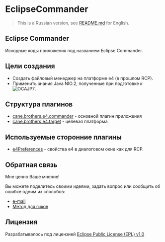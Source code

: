 EclipseCommander
================

> This is a Russian version, see [README.md](README.md) for English.


Eclipse Commander
-------

Исходные коды приложения под названием Eclipse Commander.


Цели создания
--------

 * Создать файловый менеджер на платформе e4 (в прошлом RCP).
 * Применить знания Java NIO.2, полученные при подготовке к ![OCAJP7](http://education.oracle.com/pls/web_prod-plq-dad/db_pages.getpage?page_id=5001&get_params=p_exam_id:1Z0-804).



Структура плагинов
--------

- [cane.brothers.e4.commander](/cane.brothers.e4.commander) - основной плагин приложения
- [cane.brothers.e4.target](/cane.brothers.e4.target) - целевая платформа


Используемые сторонние плагины
--------

- [e4Preferences](https://github.com/webcane/e4Preferences) - свойства e4 в диалоговом окне как для RCP.


Обратная связь
--------

Мне ценно Ваше мнение! 

Вы можете поделитесь своими идеями, задать вопрос или сообщить об ошибке одним из способов:

- [e-mail](mailto:webcane@ya.ru?subject=EclipseCommander)
- [Метод для гиков](https://github.com/webcane/EclipseCommander/issues)


Лицензия
-------

Разрабатывалось под лицензией [Eclipse Public License (EPL) v1.0][1]

[1]: LICENSE
